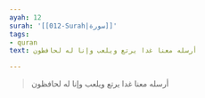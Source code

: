 ```yaml
---
ayah: 12
surah: '[[012-Surah|سورة]]'
tags:
- quran
text: أرسله معنا غدا يرتع ويلعب وإنا له لحافظون

---
```

> أرسله معنا غدا يرتع ويلعب وإنا له لحافظون
